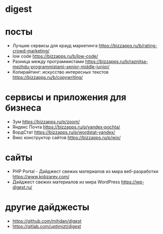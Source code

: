 # digest

# посты
- Лучшие сервисы для крауд маркетинга https://bizzapps.ru/b/rating-crowd-marketing/
- low code https://bizzapps.ru/b/low-code/
- Разница между программистами https://bizzapps.ru/b/raznitsa-mezhdu-programmistami-senior-middle-junior/
- Копирайтинг: искусство интересных текстов https://bizzapps.ru/b/copywriting/

# сервисы и приложения для бизнеса
- Зум https://bizzapps.ru/p/zoom/
- Яндекс Почта https://bizzapps.ru/p/yandex-pochta/ 
- ВордСтат https://bizzapps.ru/p/wordstat-yandex/
- Викс конструктор сайтов https://bizzapps.ru/p/wix/

# сайты
- PHP Portal - Дайджест свежих материалов из мира веб-разработки https://www.kobzarev.com/
- Дайджест свежих материалов из мира WordPress https://wp-digest.ru/

# другие дайджесты
- https://github.com/mihdan/digest
- https://gitlab.com/uptimizt/digest
